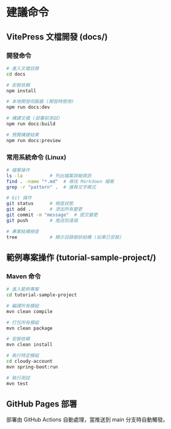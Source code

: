 # 建議命令

## VitePress 文檔開發 (docs/)

### 開發命令
```bash
# 進入文檔目錄
cd docs

# 安裝依賴
npm install

# 本地開發伺服器 (開發時使用)
npm run docs:dev

# 構建文檔 (部署前測試)
npm run docs:build

# 預覽構建結果
npm run docs:preview
```

### 常用系統命令 (Linux)
```bash
# 檔案操作
ls -la          # 列出檔案詳細資訊
find . -name "*.md"  # 尋找 Markdown 檔案
grep -r "pattern" .  # 搜尋文字模式

# Git 操作
git status      # 檢查狀態
git add .       # 添加所有變更
git commit -m "message"  # 提交變更
git push        # 推送到遠端

# 專案結構檢查
tree            # 顯示目錄樹狀結構 (如果已安裝)
```

## 範例專案操作 (tutorial-sample-project/)

### Maven 命令
```bash
# 進入範例專案
cd tutorial-sample-project

# 編譯所有模組
mvn clean compile

# 打包所有模組
mvn clean package

# 安裝依賴
mvn clean install

# 執行特定模組
cd cloudy-account
mvn spring-boot:run

# 執行測試
mvn test
```

## GitHub Pages 部署
部署由 GitHub Actions 自動處理，當推送到 main 分支時自動觸發。
